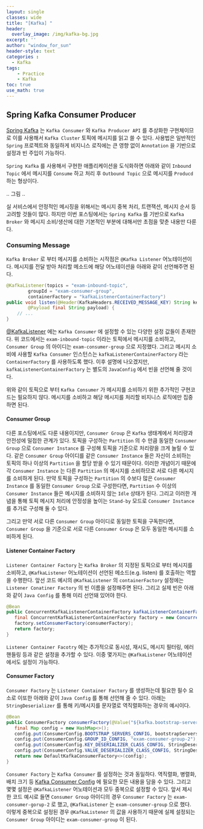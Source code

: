 ```yaml
--- 
layout: single
classes: wide
title: "[Kafka] "
header:
  overlay_image: /img/kafka-bg.jpg
excerpt: ''
author: "window_for_sun"
header-style: text
categories :
  - Kafka
tags:
    - Practice
    - Kafka
toc: true
use_math: true
---  
```


## Spring Kafka Consumer Producer
[Spring Kafka](https://spring.io/projects/spring-kafka)
는 `Kafka Consumer` 와 `Kafka Producer API` 를 추상화한 구현체이므로 이를 사용해서 `Kafka Cluster` 
토픽에 메시지를 읽고 쓸 수 있다. 
사용법은 일반적인 `Spring` 프로젝트와 동일하게 비지니스 로직에는 큰 영향 없이 `Annotation` 을 
기반으로 설정과 빈 주입이 가능하다.  

`Spring Kafka` 를 사용해서 구현한 애플리케이션을 도식화하면 아래와 같이 `Inbound Topic` 에서 
메시지를 `Consume` 하고 처리 후 `Outbound Topic` 으로 메시지를 `Producd` 하는 형상이다.  

.. 그림 ..

실 서비스에서 안정적인 메시징을 위해서는 메시지 중복 처리, 트랜잭션, 메시지 순서 등 고려할 것들이 많다. 
하지만 이번 포스팅에서는 `Spring Kafka` 를 기반으로 `Kafka Broker` 와 메시지 소비/생산에 대한 기본적인 
부분에 대해서만 초점을 맞춘 내용만 다룬다.  

### Consuming Message
`Kafka Broker` 로 부터 메시지를 소비하는 시작점은 `@Kafka Listener` 어노테이션이다. 
메시지를 전달 받아 처리할 메소드에 해당 어노테이션을 아래와 같이 선언해주면 된다.  

```java
@KafkaListener(topics = "exam-inbound-topic",
        groupId = "exam-consumer-group",
        containerFactory = "kafkaListenerContainerFactory")
public void listen(@Header(KafkaHeaders.RECEIVED_MESSAGE_KEY) String key,
        @Payload final String payload) {
    // ...
}
```  

[@KafkaListener](https://docs.spring.io/spring-kafka/reference/kafka/receiving-messages/listener-annotation.html)
에는 `Kafka Consumer` 에 설정할 수 있는 다양한 설정 값들이 존재한다. 
위 코드에서는 `exam-inbound-topic` 이라는 토픽에서 메시지를 소비하고, 
`Consumer Group` 의 아이디는 `exam-consumer-group` 으로 지정했다. 
그리고 메시지 소비에 사용할 `Kafka Consumer` 인스턴스는 `kafkaListenerContainerFactory` 라는 
`ContainerFactory` 를 사용하도록 했다. 
이후 설명에 나오겠지만, `kafkaListenerContainerFactory` 는 별도의 `JavaConfig` 에서 
빈을 선언해 줄 것이다.  

위와 같이 토픽으로 부터 `Kafka Consumer` 가 메시지를 소비하기 위한 추가적인 구현코드는 필요하지 않다. 
메시지를 소비하고 해당 메시지를 처리할 비지니스 로직에만 집중하면 된다.  

#### Consumer Group
다른 포스팅에서도 다룬 내용이지만, `Consumer Group` 은 `Kafka` 생태계에서 
처리량과 안전성에 밀접한 관계가 있다. 
토픽을 구성하는 `Partition` 의 수 만큼 동일한 `Consumer Group` 으로 `Consumer Instance` 를 구성해 
토픽을 기준으로 처리량을 크게 늘릴 수 있다. 
같은 `Consumer Group` 아이디를 같은 `Consumer Instance` 들은 자신이 소비하는 토픽의 하나 이상의 `Partition` 을 할당 받을 수 있기 때문이다. 
이러한 개념이기 때문에 각 `Consumer Instance` 는 다른 `Partition` 의 메시지를 소비하므로 서로 다른 메시지를 소비하게 된다. 
만약 토픽을 구성하는 `Partition` 의 수보다 많은 `Consumer Instance` 를 동일한 `Consumer Group` 으로 구성한다면, 
`Partition` 수 이상의 `Consumer Instance` 들은 메시지를 소비하지 않는 `Idle` 상태가 된다. 
그리고 이러한 개념을 통해 토픽 메시지 처리에 안정성을 높이는 `Stand-by` 모드로 `Consumer Instance` 를 추가로 구성해 둘 수 있다.  

그리고 만약 서로 다른 `Consumer Group` 아이디로 동일한 토픽을 구독한다면, 
`Consumer Group` 을 기준으로 서로 다른 `Consumer Group` 은 모두 동일한 메시지를 소비하게 된다.  

#### Listener Container Factory
`Listener Container Factory` 는 `Kafka Broker` 의 지정된 토픽으로 부터 메시지를 소비하고, 
`@KafkaListener` 어노테이션이 선언된 메소드(e.g. listen) 를 호출하는 역할을 수행한다. 
앞선 코드 예시의 `@KafkaListener` 의 `containerFactory` 설정에는 `Listener Conatiner Factory` 의 
빈 이름을 설정해주면 된다. 
그리고 실제 빈은 아래와 같이 `Java Config` 를 통해 미리 선언돼 있어야 한다.  

```java
@Bean
public ConcurrentKafkaListenerContainerFactory kafkaListenerContainerFactory(final ConsumerFactory consumerFactory) {
   final ConcurrentKafkaListenerContainerFactory factory = new ConcurrentKafkaListenerContainerFactory();
   factory.setConsumerFactory(consumerFactory);
   return factory;
}
```  

`Listener Container Facotry` 에는 추가적으로 동시성, 재시도, 메시지 필터링, 에러 핸들링 등과 같은 
설정을 추가할 수 있다. 
이중 몇가지는 `@KafkaListener` 어노테이션에서도 설정이 가능하다.  


#### Consumer Factory
`Consumer Factory` 는 `Listener Container Factory` 를 생성하는데 필요한 필수 요소로 
이또한 아래와 같이 `Java Config` 를 통해 선언해 줄 수 있다. 
아래는 `StringDeserializer` 를 통해 키/메시지를 문자열로 역직렬화하는 경우의 예시이다.  

```java
@Bean
public ConsumerFactory consumerFactory(@Value("${kafka.bootstrap-servers}") final String bootstrapServers) {
   final Map config = new HashMap<>();
   config.put(ConsumerConfig.BOOTSTRAP_SERVERS_CONFIG, bootstrapServers);
   config.put(ConsumerConfig.GROUP_ID_CONFIG, "exam-consumer-group-2");
   config.put(ConsumerConfig.KEY_DESERIALIZER_CLASS_CONFIG, StringDeserializer.class);
   config.put(ConsumerConfig.VALUE_DESERIALIZER_CLASS_CONFIG, StringDeserializer.class);
   return new DefaultKafkaConsumerFactory<>(config);
}
```  

`Consumer Factory` 는 `Kafka Consumer` 를 설정하는 것과 동일하다. 
역직렬화, 병렬화, 배치 크기 등 [Kafka Consumer Config](https://docs.confluent.io/platform/current/installation/configuration/consumer-configs.html)
에 필요한 모든 내용을 담을 수 있다. 
그리고 몇몇 설정은 `@KafkaListener` 어노테이션과 모두 중복으로 설정할 수 있다. 
앞서 제시한 코드 예시로 들면 `Consumer Group` 아이디의 경우 `Consumer Factory` 는 `exam-consumer-gorup-2` 로 했고, 
`@KafkaListener` 는 `exam-consumer-group` 으로 했다. 
이렇게 중복으로 설정된 경우 `@KafkaListener` 의 값을 사용하기 때문에 실제 설정되는 `Consumer Group` 아이디는 `exam-consumer-group` 이 된다.  

